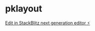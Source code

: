 # pklayout

[Edit in StackBlitz next generation editor ⚡️](https://stackblitz.com/~/github.com/espeon/pklayout)